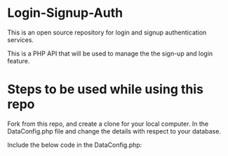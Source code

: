 # Login-Signup-Auth
This is an open source repository for login and signup authentication services.

This is a PHP API that will be used to manage the the sign-up and login feature.

# Steps to be used while using this repo

Fork from this repo, and create a clone for your local computer.
In the DataConfig.php file and change the details with respect to your database.

Include the below code in the DataConfig.php:

